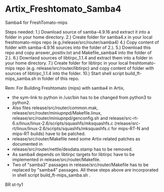 # Artix_Freshtomato_Samba4
Samba4 for FreshTomato-mips


Steps needed:
1.) Download source of samba-4.9.16 and extract it into a folder in your home directory.
2.) Create folder for samba4.x in your local freshtomato-mips repo (e.g./release/src/router/samba4)
4.) Copy content of folder with samba-4.9.16 sources into the folder of 2.). 
5.) Download this repo and copy answer_positiv.txt and Makefile_samba4 into the folder of 2.).
6.) Downlaod sources of libtirpc_1.1.4 and extract them into a folder in your home directory.
7.) Create folder for libtirpc in your local freshtomato-mips repo (e.g. release/src/router/libtirpc) and copy content 
    of folder with sources of libtirpc_1.1.4 into the folder.
10.) Start shell script build_ft-mips_samba.sh in folder of this repo.

Rem: For Building Freshtomato (mips) with samba4 in Artix,
  - the sym-link to python in /usr/bin has to be changed from python3 to python2. 
  - Also files release/src/router/common.mak, release/src/router/miniupnpd/Makefile.linux, release/src/router/miniupnpd/genconfig.sh and
    release/src-rt-6.x/linux/linux-2.6/scripts/squashfs/mksquashfs.c (release/src-rt/linux/linux-2.6/scripts/squashfs/mksquashfs.c for 
    mips-RT-N and mips-RT builds) have to be patched.
  - release/src/router/Makefile need some Artix-related patches as documented in 
  - release/src/router/nettle/desdata.stamp has to be removed.
  - As samba4 depends on libtirpc targets for libtirpc have to be implemented in release/src/router/Makefile. 
  - Two of "samba3" passages in release/src/router/Makefile has to be replaced by "samba4" passages.
All these steps above are incorporated in shell script build_ft-mips_samba.sh .

BR
st-ty1
